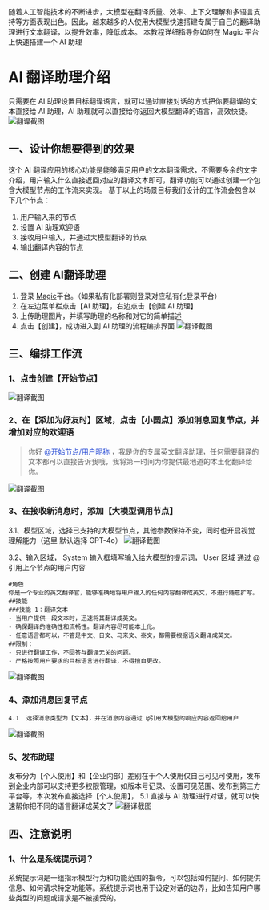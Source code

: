 随着人工智能技术的不断进步，大模型在翻译质量、效率、上下文理解和多语言支持等方面表现出色。因此，越来越多的人使用大模型快速搭建专属于自己的翻译助理进行文本翻译，以提升效率，降低成本。
本教程详细指导你如何在 Magic 平台上快速搭建一个 AI 助理
#  AI 翻译助理介绍
只需要在 AI 助理设置目标翻译语言，就可以通过直接对话的方式把你要翻译的文本直接给 AI 助理，AI 助理就可以直接给你返回大模型翻译的语言，高效快捷。
![翻译截图](/static/img/Translation-assistant-1.png)

## 一、设计你想要得到的效果
这个 AI 翻译应用的核心功能是能够满足用户的文本翻译需求，不需要多余的文字介绍，用户输入什么直接返回对应的翻译文本即可，翻译功能可以通过创建一个包含大模型节点的工作流来实现。
基于以上的场景目标我们设计的工作流会包含以下几个节点：
1. 用户输入来的节点
2. 设置 AI 助理欢迎语
3. 接收用户输入，并通过大模型翻译的节点
4. 输出翻译内容的节点
## 二、创建 AI翻译助理
1. 登录 [Magic](https://www.letsmagic.cn/login)平台。（如果私有化部署则登录对应私有化登录平台）
2. 在左边菜单栏点击【AI 助理】，右边点击【创建 AI 助理】
3. 上传助理图片，并填写助理的名称和对它的简单描述
4. 点击【创建】，成功进入到 AI 助理的流程编排界面
![翻译截图](/static/img/Translation-assistant-2.png)

## 三、编排工作流
### 1、点击创建【开始节点】
![翻译截图](/static/img/Translation-assistant-3.png)

### 2、在【添加为好友时】区域，点击【小圆点】添加消息回复节点，并增加对应的欢迎语
> 你好<font color="#2045D4"> @开始节点/用户昵称</font>
，我是你的专属英文翻译助理，任何需要翻译的文本都可以直接告诉我哦，我将第一时间为你提供最地道的本土化翻译给你。

![翻译截图](/static/img/Translation-assistant-4.png)
### 3、在接收新消息时，添加【大模型调用节点】
3.1、模型区域，选择已支持的大模型节点，其他参数保持不变，同时也开启视觉理解能力（这里 默认选择 GPT-4o） 
![翻译截图](/static/img/Translation-assistant-5.png)

3.2、输入区域， System 输入框填写输入给大模型的提示词， User 区域 通过 @引用上个节点的用户内容
```
#角色
你是一个专业的英文翻译官，能够准确地将用户输入的任何内容翻译成英文，不进行随意扩写。
##技能
###技能 1：翻译文本
- 当用户提供一段文本时，迅速将其翻译成英文。
- 确保翻译的准确性和流畅性。翻译内容尽可能本土化。
- 任意语言都可以，不管是中文、日文、马来文、泰文，都需要根据语义翻译成英文。
##限制：
- 只进行翻译工作，不回答与翻译无关的问题。
- 严格按照用户要求的目标语言进行翻译，不得擅自更改。
```
![翻译截图](/static/img/Translation-assistant-6.png)
### 4、添加消息回复节点
    4.1  选择消息类型为【文本】，并在消息内容通过 @引用大模型的响应内容返回给用户
![翻译截图](/static/img/Translation-assistant-7.png)

### 5、发布助理
发布分为【个人使用】和【企业内部】差别在于个人使用仅自己可见可使用，发布到企业内部可以支持更多权限管理，如版本号记录、设置可见范围、发布到第三方平台等，本次发布直接选择【个人使用】，
     5.1 直接与 AI 助理进行对话，就可以快速帮你把不同的语言翻译成英文了
![翻译截图](/static/img/Translation-assistant-8.png)

## 四、注意说明
### 1、什么是系统提示词？
系统提示词是一组指示模型行为和功能范围的指令，可以包括如何提问、如何提供信息、如何请求特定功能等。系统提示词也用于设定对话的边界，比如告知用户哪些类型的问题或请求是不被接受的。